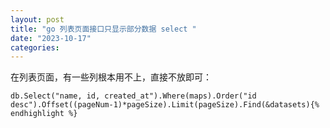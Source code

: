 ```yaml
---
layout: post
title: "go 列表页面接口只显示部分数据 select "
date: "2023-10-17"
categories: 
---
```

<p>在列表页面，有一些列根本用不上，直接不放即可：</p>

<pre>
<code>db.Select(&quot;name, id, created_at&quot;).Where(maps).Order(&quot;id desc&quot;).Offset((pageNum-1)*pageSize).Limit(pageSize).Find(&amp;datasets){% endhighlight %}

